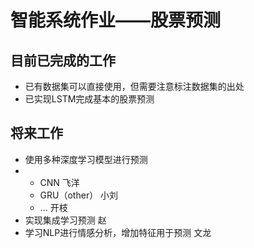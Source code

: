 # 智能系统作业——股票预测
## 目前已完成的工作
+ 已有数据集可以直接使用，但需要注意标注数据集的出处
+ 已实现LSTM完成基本的股票预测
## 将来工作
+ 使用多种深度学习模型进行预测
+ + CNN 飞洋
  + GRU（other） 小刘
  + ... 开枝
+ 实现集成学习预测 赵
+ 学习NLP进行情感分析，增加特征用于预测 文龙
